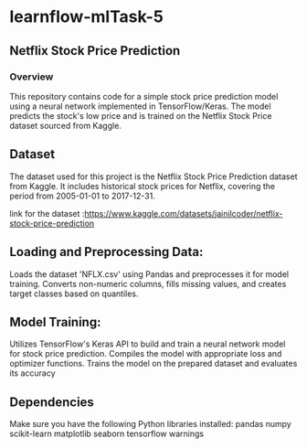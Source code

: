 # learnflow-mlTask-5
## Netflix Stock Price Prediction
### Overview
This repository contains code for a simple stock price prediction model using a neural network implemented in TensorFlow/Keras. The model predicts the stock's low price and is trained on the Netflix Stock Price dataset sourced from Kaggle.

## Dataset
The dataset used for this project is the Netflix Stock Price Prediction dataset from Kaggle. It includes historical stock prices for Netflix, covering the period from 2005-01-01 to 2017-12-31.

link for the dataset :https://www.kaggle.com/datasets/jainilcoder/netflix-stock-price-prediction

## Loading and Preprocessing Data:
Loads the dataset 'NFLX.csv' using Pandas and preprocesses it for model training. Converts non-numeric columns, fills missing values, and creates target classes based on quantiles. 

## Model Training:
Utilizes TensorFlow's Keras API to build and train a neural network model for stock price prediction. Compiles the model with appropriate loss and optimizer functions. Trains the model on the prepared dataset and evaluates its accuracy

## Dependencies
Make sure you have the following Python libraries installed:
pandas
numpy
scikit-learn
matplotlib
seaborn
tensorflow
warnings
